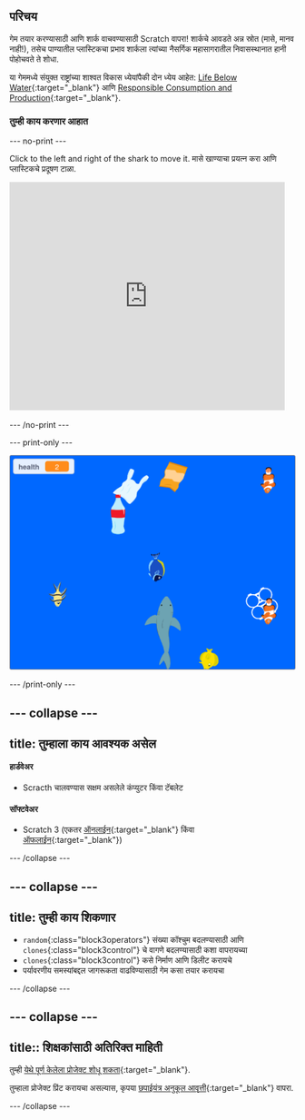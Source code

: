 ## परिचय

गेम तयार करण्यासाठी आणि शार्क वाचवण्यासाठी Scratch वापरा! शार्कचे आवडते अन्न स्रोत (मासे, मानव नाही!), तसेच पाण्यातील प्लास्टिकचा प्रभाव शार्कला त्यांच्या नैसर्गिक महासागरातील निवासस्थानात हानी पोहोचवते ते शोधा.

या गेममध्ये संयुक्त राष्ट्रांच्या शाश्वत विकास ध्येयांपैकी दोन ध्येय आहेत: [Life Below Water](https://www.undp.org/sustainable-development-goals#below-water){:target="_blank"} आणि [Responsible Consumption and Production](https://www.undp.org/sustainable-development-goals#responsible-consumption-and-production){:target="_blank"}.

### तुम्ही काय करणार आहात

--- no-print ---

Click to the left and right of the shark to move it. मासे खाण्याचा प्रयत्न करा आणि प्लास्टिकचे प्रदूषण टाळा.

<div class="scratch-preview">
<iframe src="https://scratch.mit.edu/projects/416171540/embed" allowtransparency="true" width="485" height="402" frameborder="0" scrolling="no" allowfullscreen></iframe>
</div>

--- /no-print ---

--- print-only ---

![प्रोजेक्ट पूर्ण करा](images/complete.png)

--- /print-only ---

--- collapse ---
---
title: तुम्हाला काय आवश्यक असेल
---

#### हार्डवेअर

+ Scracth चालवण्यास सक्षम असलेले कंप्युटर किंवा टॅबलेट

#### सॉफ्टवेअर

+ Scratch 3 (एकतर [ऑनलाईन](https://scratch.mit.edu/){:target="_blank"} किंवा [ऑफलाईन](https://scratch.mit.edu/download){:target="_blank"})

--- /collapse ---

--- collapse ---
---
title: तुम्ही काय शिकणार
---

+ `random`{:class="block3operators"} संख्या कॉश्चुम बदलण्यासाठी आणि `clones`{:class="block3control"} चे वागणे बदलण्यासाठी कशा वापरायच्या
+ `clones`{:class="block3control"} कसे निर्माण आणि डिलीट करायचे
+ पर्यावरणीय समस्यांबद्दल जागरूकता वाढविण्यासाठी गेम कसा तयार करायचा

--- /collapse ---

--- collapse ---
---
title:: शिक्षकांसाठी अतिरिक्त माहिती
---

तुम्ही [ येथे पूर्ण केलेला प्रोजेक्ट शोधू शकता](https://rpf.io/p/en/save-the-shark-get){:target="_blank"}.

तुम्हाला प्रोजेक्ट प्रिंट करायचा असल्यास, कृपया [छपाईयंत्र अनुकूल आवृत्ती](https://projects.raspberrypi.org/en/projects/save-the-shark/print){:target="_blank"} वापरा.

--- /collapse ---
